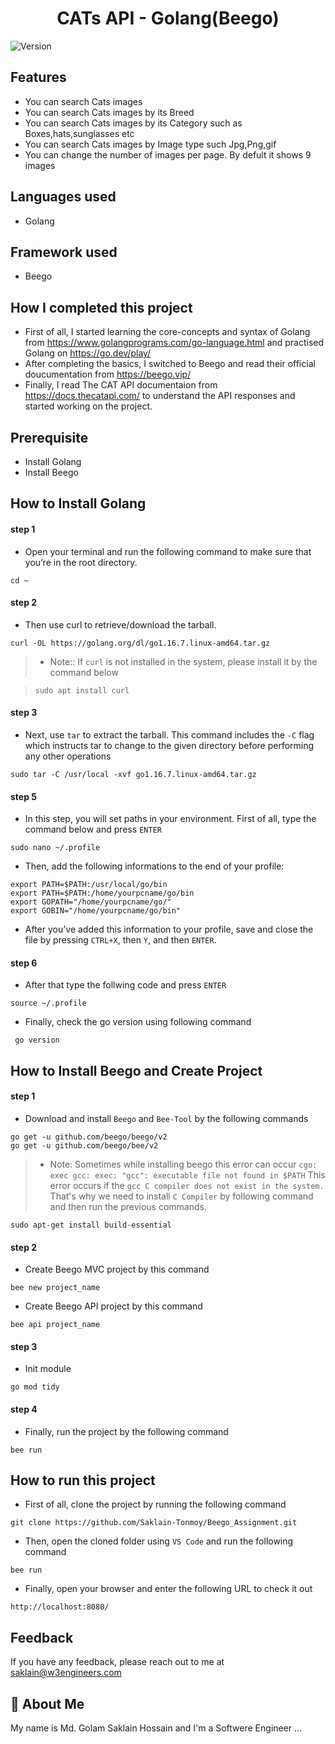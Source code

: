 <h1 align="center">CATs API - Golang(Beego)</h1>
<p>
  <img alt="Version" src="https://img.shields.io/badge/version-1.0.0-blue.svg?cacheSeconds=2592000" />
</p>

## Features

- You can search Cats images
- You can search Cats images by its Breed
- You can search Cats images by its Category such as Boxes,hats,sunglasses etc
- You can search Cats images by Image type such Jpg,Png,gif
- You can change the number of images per page. By defult it shows 9 images

## Languages used
- Golang

## Framework used
- Beego

## How I completed this project

- First of all, I started learning the core-concepts and syntax of Golang from https://www.golangprograms.com/go-language.html and practised Golang on https://go.dev/play/
- After completing the basics, I switched to Beego and read their official doucumentation from https://beego.vip/
- Finally, I read The CAT API documentaion from https://docs.thecatapi.com/ to understand the API responses and started working on the project.

## Prerequisite

- Install Golang
- Install Beego

## How to Install Golang

#### step 1

- Open your terminal and run the following command to make sure that you’re in the root directory.

```
cd ~
```

#### step 2

- Then use curl to retrieve/download the tarball.

```
curl -OL https://golang.org/dl/go1.16.7.linux-amd64.tar.gz
```
> - Note:: If `curl` is not installed in the system, please install it by the command below

> ```
> sudo apt install curl
> ```

#### step 3

- Next, use `tar` to extract the tarball. This command includes the `-C` flag which instructs tar to change to the given directory before performing any other operations

```
sudo tar -C /usr/local -xvf go1.16.7.linux-amd64.tar.gz
```

#### step 5

- In this step, you will set paths in your environment. First of all, type the command below and press `ENTER`

```
sudo nano ~/.profile
```

- Then, add the following informations to the end of your profile:

```
export PATH=$PATH:/usr/local/go/bin
export PATH=$PATH:/home/yourpcname/go/bin
export GOPATH="/home/yourpcname/go/"
export GOBIN="/home/yourpcname/go/bin"
```

- After you’ve added this information to your profile, save and close the file by pressing `CTRL+X`, then `Y`, and then `ENTER`.

#### step 6

- After that type the follwing code and press `ENTER`
```
source ~/.profile
```

- Finally, check the go version using following command

```
 go version
```

## How to Install Beego and Create Project

#### step 1

- Download and install `Beego` and `Bee-Tool` by the following commands

```
go get -u github.com/beego/beego/v2
go get -u github.com/beego/bee/v2
```
> - Note: Sometimes while installing beego this error can occur `cgo: exec gcc: exec: "gcc": executable file not found in $PATH` This error occurs if the `gcc C compiler does not exist in the system.` That's why we need to install `C Compiler` by following command and then run the previous commands.

```
sudo apt-get install build-essential
```

#### step 2

- Create Beego MVC project by this command

```
bee new project_name
```

- Create Beego API project by this command

```
bee api project_name
```

#### step 3

- Init module

```
go mod tidy
```

#### step 4
- Finally, run the project by the following command

```
bee run
```

## How to run this project

- First of all, clone the project by running the following command

```
git clone https://github.com/Saklain-Tonmoy/Beego_Assignment.git
```
- Then, open the cloned folder using `VS Code` and run the following command

```
bee run
```
- Finally, open your browser and enter the following URL to check it out

```
http://localhost:8080/
```

## Feedback

If you have any feedback, please reach out to me at saklain@w3engineers.com

## 🚀 About Me

My name is Md. Golam Saklain Hossain and I'm a Softwere Engineer ...
